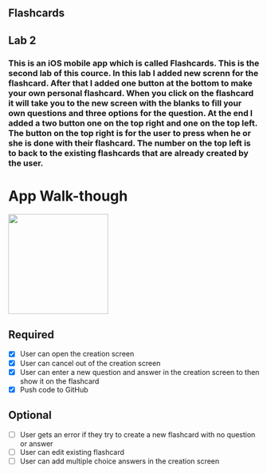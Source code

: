 ## Flashcards

## Lab 2

### This is an iOS mobile app which is called Flashcards. This is the second lab of this cource. In this lab I added new screnn for the flashcard. After that I added one button at the bottom to make your own personal flashcard. When you click on the flashcard it will take you to the new screen with the blanks to fill your own questions and three options for the question. At the end I added a two button one on the top right and one on the top left. The button on the top right is for the user to press when he or she is done with their flashcard. The number on the top left is to back to the existing flashcards that are already created by the user.

# App Walk-though

<img src="http://g.recordit.co/LZPgWGdjtC.gif" width=200><br>


## Required
- [x] User can open the creation screen
- [x] User can cancel out of the creation screen
- [x] User can enter a new question and answer in the creation screen to then show it on the flashcard
- [x] Push code to GitHub
## Optional
- [ ] User gets an error if they try to create a new flashcard with no question or answer
- [ ] User can edit existing flashcard
- [ ] User can add multiple choice answers in the creation screen
